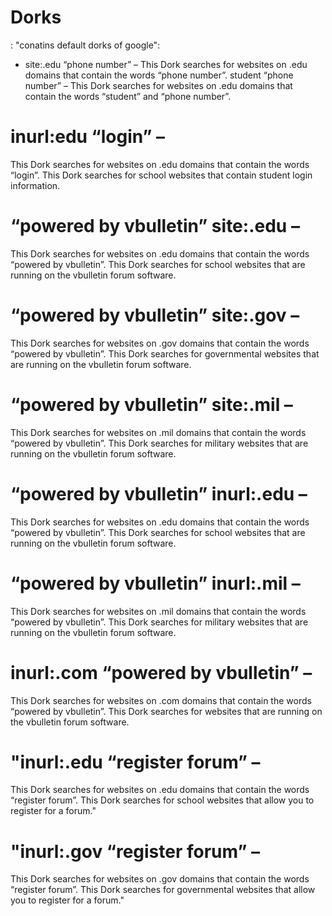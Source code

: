 #  Dorks

: "conatins default dorks of google": 


* site:.edu “phone number” – 
This Dork searches for websites on .edu domains that contain the words “phone number”. student “phone number” – This Dork searches for websites on .edu domains that contain the words “student” and “phone number”.
# inurl:edu “login” – 
This Dork searches for websites on .edu domains that contain the words “login”. This Dork searches for school websites that contain student login information.
# “powered by vbulletin” site:.edu – 
This Dork searches for websites on .edu domains that contain the words “powered by vbulletin”. This Dork searches for school websites that are running on the vbulletin forum software.
# “powered by vbulletin” site:.gov –
This Dork searches for websites on .gov domains that contain the words “powered by vbulletin”. This Dork searches for governmental websites that are running on the vbulletin forum software.
# “powered by vbulletin” site:.mil – 
This Dork searches for websites on .mil domains that contain the words “powered by vbulletin”. This Dork searches for military websites that are running on the vbulletin forum software.
# “powered by vbulletin” inurl:.edu – 
This Dork searches for websites on .edu domains that contain the words “powered by vbulletin”. This Dork searches for school websites that are running on the vbulletin forum software.
# “powered by vbulletin” inurl:.mil – 
This Dork searches for websites on .mil domains that contain the words “powered by vbulletin”. This Dork searches for military websites that are running on the vbulletin forum software.
# inurl:.com “powered by vbulletin” – 
This Dork searches for websites on .com domains that contain the words “powered by vbulletin”. This Dork searches for websites that are running on the vbulletin forum software.
# "inurl:.edu “register forum” – 
This Dork searches for websites on .edu domains that contain the words “register forum”. This Dork searches for school websites that allow you to register for a forum."
# "inurl:.gov “register forum” – 
This Dork searches for websites on .gov domains that contain the words “register forum”. This Dork searches for governmental websites that allow you to register for a forum."
